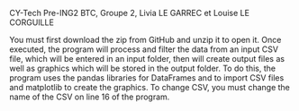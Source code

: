 CY-Tech Pre-ING2 BTC, Groupe 2, Livia LE GARREC et Louise LE CORGUILLE

You must first download the zip from GitHub and unzip it to open it. 
Once executed, the program will process and filter the data from an input CSV file, 
which will be entered in an input folder, then will create output files as well as 
graphics which will be stored in the output folder. To do this, the program uses the 
pandas libraries for DataFrames and to import CSV files and matplotlib to create 
the graphics. To change CSV, you must change the name of the CSV on line 16 of the program.
